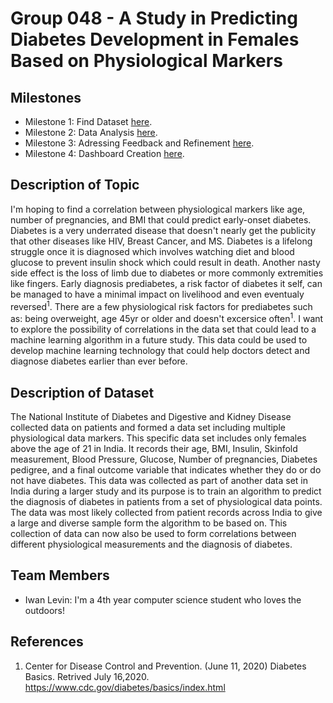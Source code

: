# Group 048 - A Study in Predicting Diabetes Development in Females Based on Physiological Markers

## Milestones

* Milestone 1: Find Dataset [here](https://firas.moosvi.com/courses/2021_ST2/data301/project/milestone01.html).
* Milestone 2: Data Analysis [here](https://firas.moosvi.com/courses/2021_ST2/data301/project/milestone02.html).
* Milestone 3: Adressing Feedback and Refinement [here](https://firas.moosvi.com/courses/2021_ST2/data301/project/milestone03.html).
* Milestone 4: Dashboard Creation [here](https://firas.moosvi.com/courses/2021_ST2/data301/project/milestone04.html).

## Description of Topic

I'm hoping to find a correlation between physiological markers like age, number of pregnancies, and BMI that could predict early-onset diabetes. Diabetes is a very underrated disease that doesn't nearly get the publicity that other diseases like HIV, Breast Cancer, and MS. Diabetes is a lifelong struggle once it is diagnosed which involves watching diet and blood glucose to prevent insulin shock which could result in death. Another nasty side effect is the loss of limb due to diabetes or more commonly extremities like fingers. Early diagnosis prediabetes, a risk factor of diabetes it self, can be managed to have a minimal impact on livelihood and even eventualy reversed<sup>1</sup>. There are a few physiological risk factors for prediabetes such as: being overweight, age 45yr or older and doesn't excersice often<sup>1</sup>. I want to explore the possibility of correlations in the data set that could lead to a machine learning algorithm in a future study. This data could be used to develop machine learning technology that could help doctors detect and diagnose diabetes earlier than ever before.

## Description of Dataset

The National Institute of Diabetes and Digestive and Kidney Disease collected data on patients and formed a data set including multiple physiological data markers. This specific data set includes only females above the age of 21 in India. It records their age, BMI, Insulin, Skinfold measurement, Blood Pressure, Glucose, Number of pregnancies, Diabetes pedigree, and a final outcome variable that indicates whether they do or do not have diabetes. This data was collected as part of another data set in India during a larger study and its purpose is to train an algorithm to predict the diagnosis of diabetes in patients from a set of physiological data points. The data was most likely collected from patient records across India to give a large and diverse sample form the algorithm to be based on. This collection of data can now also be used to form correlations between different physiological measurements and the diagnosis of diabetes.

## Team Members

- Iwan Levin: I'm a 4th year computer science student who loves the outdoors!

## References

1. Center for Disease Control and Prevention. (June 11, 2020) Diabetes Basics. Retrived July 16,2020. https://www.cdc.gov/diabetes/basics/index.html
